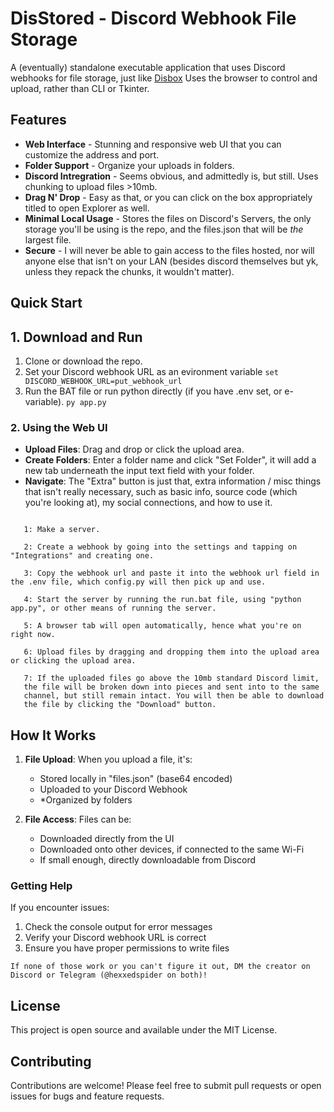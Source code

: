 # DisStored - Discord Webhook File Storage

A (eventually) standalone executable application that uses Discord webhooks for file storage, just like [Disbox](https://disboxapp.github.io/web/home) Uses the browser to control and upload, rather than CLI or Tkinter.

## Features
- **Web Interface** - Stunning and responsive web UI that you can customize the address and port.
- **Folder Support** - Organize your uploads in folders.
- **Discord Intregration** - Seems obvious, and admittedly is, but still. Uses chunking to upload files >10mb.
- **Drag N' Drop** - Easy as that, or you can click on the box appropriately titled to open Explorer as well.
- **Minimal Local Usage** - Stores the files on Discord's Servers, the only storage you'll be using is the repo, and the files.json that will be *the* largest file.
- **Secure** - I will never be able to gain access to the files hosted, nor will anyone else that isn't on your LAN (besides discord themselves but yk, unless they repack the chunks, it wouldn't matter).

## Quick Start

## 1. Download and Run

1. Clone or download the repo.
2. Set your Discord webhook URL as an evironment variable
   ```set DISCORD_WEBHOOK_URL=put_webhook_url```
3. Run the BAT file or run python directly (if you have .env set, or e-variable).
   ```py app.py```

### 2. Using the Web UI

- **Upload Files**: Drag and drop or click the upload area.
- **Create Folders**: Enter a folder name and click "Set Folder", it will add a new tab underneath the input text field with your folder.
- **Navigate**: The "Extra" button is just that, extra information / misc things that isn't really necessary, such as basic info, source code (which you're looking at), my social connections, and how to use it.

```To use DisStored, first you need to create a server.

   1: Make a server.

   2: Create a webhook by going into the settings and tapping on "Integrations" and creating one.

   3: Copy the webhook url and paste it into the webhook url field in the .env file, which config.py will then pick up and use.

   4: Start the server by running the run.bat file, using "python app.py", or other means of running the server.

   5: A browser tab will open automatically, hence what you're on right now.

   6: Upload files by dragging and dropping them into the upload area or clicking the upload area.

   7: If the uploaded files go above the 10mb standard Discord limit,
   the file will be broken down into pieces and sent into to the same
   channel, but still remain intact. You will then be able to download
   the file by clicking the "Download" button.
```

## How It Works

1. **File Upload**: When you upload a file, it's:
   - Stored locally in "files.json" (base64 encoded)
   - Uploaded to your Discord Webhook
   - *Organized by folders

2. **File Access**: Files can be:
   - Downloaded directly from the UI
   - Downloaded onto other devices, if connected to the same Wi-Fi
   - If small enough, directly downloadable from Discord

### Getting Help

If you encounter issues:
1. Check the console output for error messages
2. Verify your Discord webhook URL is correct
3. Ensure you have proper permissions to write files

```If none of those work or you can't figure it out, DM the creator on Discord or Telegram (@hexxedspider on both)!```

## License

This project is open source and available under the MIT License.

## Contributing

Contributions are welcome! Please feel free to submit pull requests or open issues for bugs and feature requests.
